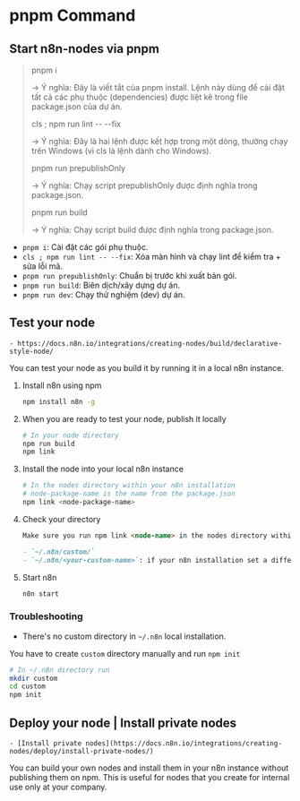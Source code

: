 # pnpm Command

## Start n8n-nodes via pnpm

> pnpm i
>
> -> Ý nghĩa: Đây là viết tắt của pnpm install. Lệnh này dùng để cài đặt tất cả các phụ thuộc (dependencies) được liệt kê trong file package.json của dự án.
>
> cls ; npm run lint -- --fix
>
> -> Ý nghĩa: Đây là hai lệnh được kết hợp trong một dòng, thường chạy trên Windows (vì cls là lệnh dành cho Windows).
>
> pnpm run prepublishOnly
>
> -> Ý nghĩa: Chạy script prepublishOnly được định nghĩa trong package.json.
>
> pnpm run build
>
> -> Ý nghĩa: Chạy script build được định nghĩa trong package.json.

- `pnpm i`: Cài đặt các gói phụ thuộc.
- `cls ; npm run lint -- --fix`: Xóa màn hình và chạy lint để kiểm tra + sửa lỗi mã.
- `pnpm run prepublishOnly`: Chuẩn bị trước khi xuất bản gói.
- `pnpm run build`: Biên dịch/xây dựng dự án.
- `pnpm run dev`: Chạy thử nghiệm (dev) dự án.

## Test your node

    - https://docs.n8n.io/integrations/creating-nodes/build/declarative-style-node/

You can test your node as you build it by running it in a local n8n instance.

1. Install n8n using npm

   ```bash
   npm install n8n -g
   ```

2. When you are ready to test your node, publish it locally
   ```bash
   # In your node directory
   npm run build
   npm link
   ```
3. Install the node into your local n8n instance
   ```bash
   # In the nodes directory within your n8n installation
   # node-package-name is the name from the package.json
   npm link <node-package-name>
   ```
4. Check your directory

   ```markdown
   Make sure you run npm link <node-name> in the nodes directory within your n8n installation. This can be:

   - `~/.n8n/custom/`
   - `~/.n8n/<your-custom-name>`: if your n8n installation set a different name using `N8N_CUSTOM_EXTENSIONS`.
   ```

5. Start n8n
   ```bash
   n8n start
   ```

### Troubleshooting

- There's no custom directory in `~/.n8n` local installation.

You have to create `custom` directory manually and run `npm init`

```bash
# In ~/.n8n directory run
mkdir custom
cd custom
npm init
```

## Deploy your node | Install private nodes

    - [Install private nodes](https://docs.n8n.io/integrations/creating-nodes/deploy/install-private-nodes/)

You can build your own nodes and install them in your n8n instance without publishing them on npm. This is useful for nodes that you create for internal use only at your company.
